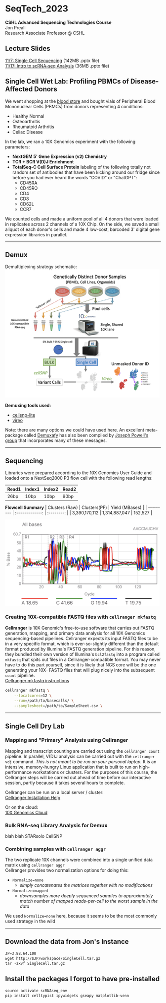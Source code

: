# SeqTech_2023
**CSHL Advanced Sequencing Technologies Course**  
Jon Preall  
Research Associate Professor @ CSHL

## Lecture Slides
[11/7: Single Cell Sequencing](https://www.dropbox.com/scl/fi/o2kjzpdcm5iuokdotdh3p/Preall_SeqTech_2023.pptx?rlkey=bfl3n7vw1ubz0jq93v8hr65mv&dl=0) (142MB .pptx file)  
[11/17: Intro to scRNA-seq Analysis](https://www.dropbox.com/scl/fi/yrkwawtortfgwq8hfsiyn/Intro_to_scRNAseq_2023.pptx?rlkey=we58cjp366l7z5v1yzm8vnhix&dl=0) (36MB .pptx file)

## Single Cell Wet Lab: Profiling PBMCs of Disease-Affected Donors
We went shopping at the [blood store](https://www.stemcell.com/products/product-types/primary-and-cultured-cells.html?cell_type=Whole%7C%7CMononuclear+Cells&p=2) and bought vials of Peripheral Blood Mononuclear Cells (PBMCs) from donors representing 4 conditions:  
  - Healthy Normal
  - Osteoarthritis
  - Rheumatoid Arthritis
  - Celiac Disease

In the lab, we ran a 10X Genomics experiment with the following parameters:
  -  **NextGEM 5' Gene Expression (v2) Chemistry**
  -  **TCR + BCR V(D)J Enrichment**
  -  **TotalSeq-C Cell Surface Protein** labeling of the following totally not random set of antibodies that have been kicking around our fridge since before you had ever heard the words "COVID" or "ChatGPT":
     -  CD45RA
     -  CD45RO
     -  CD4
     -  CD8
     -  CD62L
     -  CCR7

We counted cells and made a uniform pool of all 4 donors that were loaded in replicates across 2 channels of a 10X Chip. On the side, we saved a small aliquot of each donor's cells and made 4 low-cost, barcoded 3' digital gene expression libraries in parallel. 

---

## Demux
Demultiplexing strategy schematic:  
<img src="https://github.com/jpreall/SeqTech_2023/blob/main/images/Demux_schematic.png" width="500">

**Demuxing tools used:**  
- [cellsnp-lite](https://cellsnp-lite.readthedocs.io/en/latest/#)  
- [vireo](https://vireosnp.readthedocs.io/en/latest/)
  
Note: there are many options we could have used here. An excellent meta-package called [Demuxafy](https://demultiplexing-doublet-detecting-docs.readthedocs.io/en/latest/index.html) has also been compiled by [Joseph Powell's group](https://www.garvan.org.au/people/researchers/joseph-powell) that incorporates many of these messages. 

---
## Sequencing

Libraries were prepared according to the 10X Genomics User Guide and loaded onto a NextSeq2000 P3 flow cell with the following read lengths:  

| Read1 | Index1 | Index2 | Read2 |
|---|---|---|---|
|26bp|10bp|10bp|90bp|

**Flowcell Summary**
| Clusters (Raw) | Clusters(PF) | Yield (MBases) |
| --------- | :-------------: | :--------:  |
| 3,390,170,112 | 1,314,887,047 | 152,527 |

<img src="https://github.com/jpreall/SeqTech_2023/blob/main/images/base_coverage.png" width="500">

### <a name="section1">Creating 10X-compatible FASTQ files with `cellranger mkfastq`</a>
**Cellranger** is 10X Genomic's free-to-use software that carries out FASTQ generation, mapping, and primary data analysis for all 10X Genomics sequencing-based pipelines. Cellranger expects its input FASTQ files to be in a very specific format, which is ever-so-slightly different than the default format produced by Illumina's FASTQ generation pipeline.  For this reason, they bundled their own version of Illumina's `bcl2fastq` into a program called `mkfastq` that spits out files in a Cellranger-compatible format. You may never have to do this part yourself, since it is likely that NGS core will be the one generating your 10X- FASTQ files that will plug nicely into the subsequent `count` pipeline.  
[Cellranger mkfastq instructions](https://support.10xgenomics.com/single-cell-gene-expression/software/pipelines/latest/using/mkfastq)

```bash
cellranger mkfastq \
	--localcores=12 \
	--run=/path/to/basecalls/ \
	--samplesheet=/path/to/SampleSheet.csv \
```
---

## Single Cell Dry Lab


### Mapping and "Primary" Analysis using Cellranger
Mapping and transcript counting are carried out using the `cellranger count` pipeline.  In parallel, V(D)J analysis can be carried out with the `cellranger vdj` command. *This is not meant to be run on your personal laptop.* It is an intensive, memory-hungry Linux application that is built to run on high-performance workstations or clusters. For the purposes of this course, the Cellranger steps will be carried out ahead of time before our interactive session, partly because it takes several hours to complete.  

Cellranger can be run on a local server / cluster:  
[Cellranger Installation Help](https://support.10xgenomics.com/single-cell-gene-expression/software/pipelines/latest/using/tutorial_in)

Or on the cloud:  
[10X Genomics Cloud](https://www.10xgenomics.com/products/cloud-analysis)

### Bulk RNA-seq Library Analysis for Demux  
blah blah STARsolo CellSNP  

### <a name="section4"> Combining samples with `cellranger aggr`</a>
The two replicate 10X channels were combined into a single unified data matrix using `cellranger aggr`  
Cellranger provides two normalization options for doing this:  
  - `Normalize=none`
  	- *simply concatenates the matrices together with no modifications*
  - `Normalize=mapped`
  	- *downsamples more deeply sequenced samples to approximately match number of mapped reads-per-cell to the worst sample in the data*

We used `Normalize=none` here, because it seems to be the most commonly used strategy in the wild

---
## Download the data from Jon's Instance
```
JP=3.88.64.100
wget http://$JP/workspace/SingleCell.tar.gz
tar -zxvf SingleCell.tar.gz
```

## Install the packages I forgot to have pre-installed
```
source activate scRNAseq_env
pip install celltypist ipywidgets gseapy matplotlib-venn
```
  
